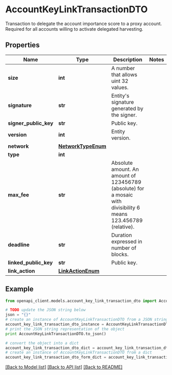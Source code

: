 # AccountKeyLinkTransactionDTO

Transaction to delegate the account importance score to a proxy account. Required for all accounts willing to activate delegated harvesting. 

## Properties

Name | Type | Description | Notes
------------ | ------------- | ------------- | -------------
**size** | **int** | A number that allows uint 32 values. | 
**signature** | **str** | Entity&#39;s signature generated by the signer. | 
**signer_public_key** | **str** | Public key. | 
**version** | **int** | Entity version. | 
**network** | [**NetworkTypeEnum**](NetworkTypeEnum.md) |  | 
**type** | **int** |  | 
**max_fee** | **str** | Absolute amount. An amount of 123456789 (absolute) for a mosaic with divisibility 6 means 123.456789 (relative). | 
**deadline** | **str** | Duration expressed in number of blocks. | 
**linked_public_key** | **str** | Public key. | 
**link_action** | [**LinkActionEnum**](LinkActionEnum.md) |  | 

## Example

```python
from openapi_client.models.account_key_link_transaction_dto import AccountKeyLinkTransactionDTO

# TODO update the JSON string below
json = "{}"
# create an instance of AccountKeyLinkTransactionDTO from a JSON string
account_key_link_transaction_dto_instance = AccountKeyLinkTransactionDTO.from_json(json)
# print the JSON string representation of the object
print AccountKeyLinkTransactionDTO.to_json()

# convert the object into a dict
account_key_link_transaction_dto_dict = account_key_link_transaction_dto_instance.to_dict()
# create an instance of AccountKeyLinkTransactionDTO from a dict
account_key_link_transaction_dto_form_dict = account_key_link_transaction_dto.from_dict(account_key_link_transaction_dto_dict)
```
[[Back to Model list]](../README.md#documentation-for-models) [[Back to API list]](../README.md#documentation-for-api-endpoints) [[Back to README]](../README.md)


